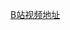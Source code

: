 [B站视频地址](https://www.bilibili.com/video/BV1Sd4y1A7Ri/?spm_id_from=333.788&vd_source=8d83e1e3522a35d58aec3173e1143ff0)